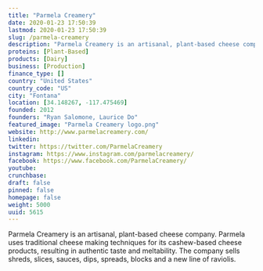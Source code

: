 ```yaml
---
title: "Parmela Creamery"
date: 2020-01-23 17:50:39
lastmod: 2020-01-23 17:50:39
slug: /parmela-creamery
description: "Parmela Creamery is an artisanal, plant-based cheese company. Parmela uses traditional cheese making techniques for its cashew-based cheese products, resulting in authentic taste and meltability. The company sells shreds, slices, sauces, dips, spreads, blocks and a new line of raviolis."
proteins: [Plant-Based]
products: [Dairy]
business: [Production]
finance_type: []
country: "United States"
country_code: "US"
city: "Fontana"
location: [34.148267, -117.475469]
founded: 2012
founders: "Ryan Salomone, Laurice Do"
featured_image: "Parmela Creamery logo.png"
website: http://www.parmelacreamery.com/
linkedin: 
twitter: https://twitter.com/ParmelaCreamery
instagram: https://www.instagram.com/parmelacreamery/
facebook: https://www.facebook.com/ParmelaCreamery/
youtube: 
crunchbase: 
draft: false
pinned: false
homepage: false
weight: 5000
uuid: 5615
---
```

Parmela Creamery is an artisanal, plant-based cheese company. Parmela uses traditional cheese making techniques for its cashew-based cheese products, resulting in authentic taste and meltability. The company sells shreds, slices, sauces, dips, spreads, blocks and a new line of raviolis.
